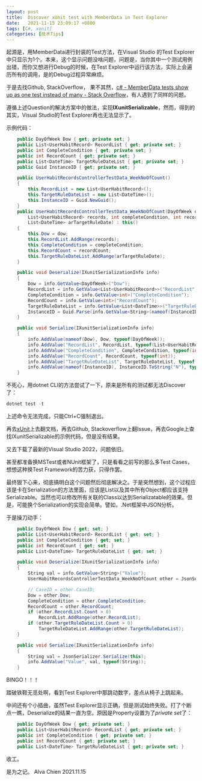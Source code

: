 ```yaml
---
layout: post
title:  Discover xUnit test with MemberData in Test Explorer
date:   2021-11-15 23:09:17 +0800
tags: [C#, xunit]
categories: [技术Tips]
---
```


起源是，用MemberData进行封装的Test方法，在Visual Studio 的Test Explorer中只显示为1个。本来，这个显示问题没啥问题，问题是，当你其中一个测试用例出错，而你又想进行Debug的时候，在Test Explorer中运行该方法，实际上会遍历所有的调用，是的Debug过程异常麻烦。

于是去找Github, StackOverflow， 果不其然，[c# - MemberData tests show up as one test instead of many - Stack Overflow](https://stackoverflow.com/questions/30574322/memberdata-tests-show-up-as-one-test-instead-of-many)，有人遇到了同样的问题。

遵循上述Question的解决方案中的做法，实现**IXunitSerializable**，然而，得到的其实，Visual Studio的Test Explorer再也无法显示了。

示例代码：   

```C#
    public DayOfWeek Dow { get; private set; }
    public List<UserHabitRecord> RecordList { get; private set; }
    public int CompleteCondition { get; private set; }
    public int RecordCount { get; private set; }
    public List<DateTime> TargetRuleDateList { get; private set; }
    public Guid InstanceID { get; private set; }

    public UserHabitRecordsControllerTestData_WeekNoOfCount()
    {
        this.RecordList = new List<UserHabitRecord>();
        this.TargetRuleDateList = new List<DateTime>();
        this.InstanceID = Guid.NewGuid();
    }
    public UserHabitRecordsControllerTestData_WeekNoOfCount(DayOfWeek dow,
        List<UserHabitRecord> records, int completeCondition, int recordCount,
        List<DateTime> arTargetRuleDate) : this()
    {
        this.Dow = dow;
        this.RecordList.AddRange(records);
        this.CompleteCondition = completeCondition;
        this.RecordCount = recordCount;
        this.TargetRuleDateList.AddRange(arTargetRuleDate);
    }

    public void Deserialize(IXunitSerializationInfo info)
    {
        Dow = info.GetValue<DayOfWeek>("Dow");
        RecordList = info.GetValue<List<UserHabitRecord>>("RecordList");
        CompleteCondition = info.GetValue<int>("CompleteCondition");
        RecordCount = info.GetValue<int>("RecordCount");
        TargetRuleDateList = info.GetValue<List<DateTime>>("TargetRuleDateList");
        InstanceID = Guid.Parse(info.GetValue<String>(nameof(InstanceID)));
    }

    public void Serialize(IXunitSerializationInfo info)
    {
        info.AddValue(nameof(Dow), Dow, typeof(DayOfWeek));
        info.AddValue("RecordList", RecordList, typeof(List<UserHabitRecord>));
        info.AddValue("CompleteCondition", CompleteCondition, typeof(int));
        info.AddValue("RecordCount", RecordCount, typeof(int));
        info.AddValue("TargetRuleDateList", TargetRuleDateList, typeof(List<DateTime>));
        info.AddValue(nameof(InstanceID), InstanceID.ToString("N"), typeof(String));
    }
```


不死心，用dotnet CLI的方法尝试了一下，原来是所有的测试都无法Discover了：   
```Powershell
dotnet test -t
```

上述命令无法完成，只能Ctrl+C强制退出。   

再去[xUnit](https://xunit.net/)上去翻文档，再去Github, Stackoverflow上翻Issue，再去Google上查找IXunitSerializable的示例代码，但是没有结果。

又去下载了最新的Visual Studio 2022，问题依旧。


甚至都准备换MSTest或者NUnit框架了，只是看看之前写的那么多Test Cases，想想这种换Test Framework的苦力获，只得作罢。


最终狠下心来，彻底搞明白这个问题然后彻底解决之。于是突然想到，这个过程应该是卡在Serialization的方法里面，应该是List<T>以及其中所有Object都应该支持Serializable。当然也可以修改所有关联的Class以达到Serializatable的效果。但是，可能换个Serialization的实现会简单。譬如，.Net框架中JSON分析。

于是操刀动手：

```C#
    public DayOfWeek Dow { get; set; }
    public List<UserHabitRecord> RecordList { get; set; }
    public int CompleteCondition { get; set; }
    public int RecordCount { get; set; }
    public List<DateTime> TargetRuleDateList { get; set; }

    public void Deserialize(IXunitSerializationInfo info)
    {
        String val = info.GetValue<String>("Value");
        UserHabitRecordsControllerTestData_WeekNoOfCount other = JsonSerializer.Deserialize<UserHabitRecordsControllerTestData_WeekNoOfCount>(val);

        // CaseID = other.CaseID;
        Dow = other.Dow;
        CompleteCondition = other.CompleteCondition;
        RecordCount = other.RecordCount;
        if (other.RecordList.Count > 0)
            RecordList.AddRange(other.RecordList);
        if (other.TargetRuleDateList.Count > 0)
            TargetRuleDateList.AddRange(other.TargetRuleDateList);
    }

    public void Serialize(IXunitSerializationInfo info)
    {
        String val = JsonSerializer.Serialize(this);
        info.AddValue("Value", val, typeof(String));
    }
```

BINGO！！！

踏破铁鞋无觅处啊，看到Test Explorer中那跳动数字，差点从椅子上跳起来。

中间还有个小插曲，虽然Test Explorer显示正确，但是测试始终失败。打了个断点一瞧，Deserialize的结果一直为空。原因是Property设置为了*private set*了：   

```C#
    public DayOfWeek Dow { get; private set; }
    public List<UserHabitRecord> RecordList { get; private set; }
    public int CompleteCondition { get; private set; }
    public int RecordCount { get; private set; }
    public List<DateTime> TargetRuleDateList { get; private set; }
```

收工。

是为之记。
Alva Chien
2021.11.15

